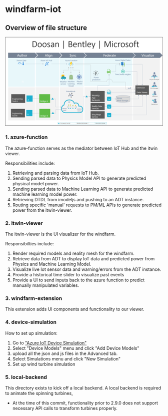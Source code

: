 # windfarm-iot

## Overview of file structure

![Dataflow Diagram](./images/DataflowDiagram.png)

### **1. azure-function**

The azure-function serves as the mediator between IoT Hub and the itwin viewer.

Responsibilities include:

1. Retrieving and parsing data from IoT Hub.
2. Sending parsed data to Physics Model API to generate predicted physical model power.
3. Sending parsed data to Machine Learning API to generate predicted machine learning model power.
4. Retrieving DTDL from imodeljs and pushing to an ADT instance.
6. Routing specific 'manual' requests to PM/ML APIs to generate predicted power from the itwin-viewer.

### **2. itwin-viewer**

The itwin-viewer is the UI visualizer for the windfarm.

Responsibilties include:
1. Render required models and reality mesh for the windfarm.
2. Retrieve data from ADT to display IoT data and predicted power from Physics and Machine Learning Model.
3. Visualize live Iot sensor data and warning/errors from the ADT instance.
4. Provide a historical time slider to visualize past events
5. Provide a UI to send inputs back to the azure function to predict manually manipulated variables.

### **3. windfarm-extension**

This extension adds UI components and functionality to our viewer.

### **4. device-simulation**

How to set up simulation:

1. Go to ["Azure IoT Device Simulation"](https://windfarmsimulation-m6vf5.azurewebsites.net/devicemodels)
2. Select "Device Models" menu and click "Add Device Models" 
3. upload all the json and js files in the Advanced tab.
4. Select Simulations menu and click "New Simulation" 
5. Set up wind turbine simulation

### **5. local-backend**

This directory exists to kick off a local backend. A local backend is required to animate the spinning turbines, 
- At the time of this commit, functionality prior to 2.9.0 does not support necessary API calls to transform turbines properly.
